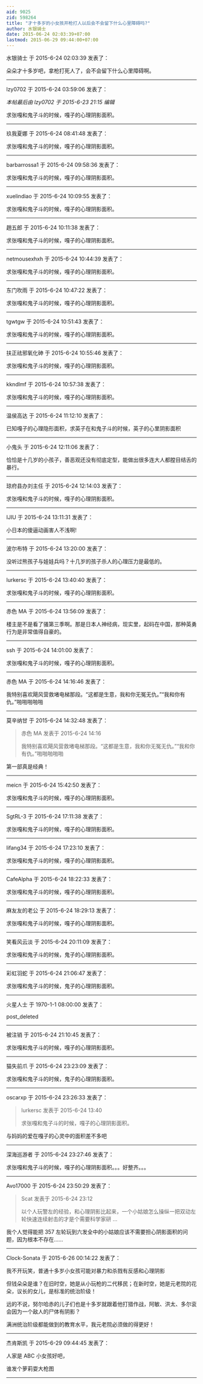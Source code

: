 ```yaml
---
aid: 9025
zid: 598264
title: "才十多岁的小女孩开枪打人以后会不会留下什么心里障碍吗?"
author: 水银骑士
date: 2015-06-24 02:03:39+07:00
lastmod: 2015-06-29 09:44:00+07:00
---
```


水银骑士 于 2015-6-24 02:03:39 发表了：

朵朵才十多岁吧，拿枪打死人了，会不会留下什么心里障碍啊。

---

lzy0702 于 2015-6-24 03:59:06 发表了：

_本帖最后由 lzy0702 于 2015-6-23 21:15 编辑_

求张嘎和鬼子斗的时候，嘎子的心理阴影面积。

---

玖我夏娜 于 2015-6-24 08:41:48 发表了：

求张嘎和鬼子斗的时候，嘎子的心理阴影面积。

---

barbarrossa1 于 2015-6-24 09:58:36 发表了：

求张嘎和鬼子斗的时候，嘎子的心理阴影面积。

---

xuelindiao 于 2015-6-24 10:09:55 发表了：

求张嘎和鬼子斗的时候，嘎子的心理阴影面积。

---

趙五郎 于 2015-6-24 10:11:38 发表了：

求张嘎和鬼子斗的时候，嘎子的心理阴影面积。

---

netmousexhxh 于 2015-6-24 10:44:39 发表了：

求张嘎和鬼子斗的时候，嘎子的心理阴影面积。

---

东门吹雨 于 2015-6-24 10:47:22 发表了：

求张嘎和鬼子斗的时候，嘎子的心理阴影面积。

---

tgwtgw 于 2015-6-24 10:51:43 发表了：

求张嘎和鬼子斗的时候，嘎子的心理阴影面积。

---

扶正祛邪氧化砷 于 2015-6-24 10:55:46 发表了：

求张嘎和鬼子斗的时候，嘎子的心理阴影面积。

---

kkndlmf 于 2015-6-24 10:57:38 发表了：

求张嘎和鬼子斗的时候，嘎子的心理阴影面积。

---

温侯高达 于 2015-6-24 11:12:10 发表了：

已知嘎子的心理隐形面积，求英子在和鬼子斗的时候，英子的心里阴影面积

---

小鬼头 于 2015-6-24 12:11:06 发表了：

恰恰是十几岁的小孩子，善恶观还没有彻底定型，能做出很多连大人都膛目结舌的暴行。

---

琼府县办刘主任 于 2015-6-24 12:14:03 发表了：

求张嘎和鬼子斗的时候，嘎子的心理阴影面积。

---

IJIU 于 2015-6-24 13:11:31 发表了：

小日本的傻逼动画害人不浅啊!

---

波尔布特 于 2015-6-24 13:20:00 发表了：

没听过熊孩子与娃娃兵吗？十几岁的孩子杀人的心理压力是最低的。

---

lurkersc 于 2015-6-24 13:40:40 发表了：

求张嘎和鬼子斗的时候，嘎子的心理阴影面积。

---

赤色 MA 于 2015-6-24 13:56:09 发表了：

楼主是不是看了骚第三季啊。那是日本人神经病，现实里，起码在中国，那种英勇行为是非常值得自豪的。

---

ssh 于 2015-6-24 14:01:00 发表了：

求张嘎和鬼子斗的时候，嘎子的心理阴影面积。

---

赤色 MA 于 2015-6-24 14:16:46 发表了：

我特别喜欢飓风营救堵电梯那段。“这都是生意，我和你无冤无仇。”“我和你有仇。”啪啪啪啪啪

---

莫辛纳甘 于 2015-6-24 14:32:48 发表了：

> 赤色 MA 发表于 2015-6-24 14:16
>
> 我特别喜欢飓风营救堵电梯那段。“这都是生意，我和你无冤无仇。”“我和你有仇。”啪啪啪啪啪

第一部真是经典！

---

meicn 于 2015-6-24 15:42:50 发表了：

求张嘎和鬼子斗的时候，嘎子的心理阴影面积。

---

SgtRL-3 于 2015-6-24 17:11:38 发表了：

求张嘎和鬼子斗的时候，嘎子的心理阴影面积。

---

lifang34 于 2015-6-24 17:23:10 发表了：

求张嘎和鬼子斗的时候，嘎子的心理阴影面积。

---

CafeAlpha 于 2015-6-24 18:22:33 发表了：

求张嘎和鬼子斗的时候，嘎子的心理阴影面积。

---

麻友友的老公 于 2015-6-24 18:29:13 发表了：

求张嘎和鬼子斗的时候，嘎子的心理阴影面积。

---

笑看风云淡 于 2015-6-24 20:11:09 发表了：

求张嘎和鬼子斗的时候，鬼子的心理阴影面积。

---

彩虹羽蛇 于 2015-6-24 21:06:47 发表了：

求张嘎和鬼子斗的时候，鬼子的心理阴影面积。

---

火星人士 于 1970-1-1 08:00:00 发表了：

post_deleted

---

被注销 于 2015-6-24 21:10:45 发表了：

求张嘎和鬼子斗的时候，嘎子的心理阴影面积。

---

猫失前爪 于 2015-6-24 23:23:09 发表了：

求张嘎和鬼子斗的时候，鬼子的心理阴影面积。

---

oscarxp 于 2015-6-24 23:26:33 发表了：

> lurkersc 发表于 2015-6-24 13:40
>
> 求张嘎和鬼子斗的时候，嘎子的心理阴影面积。

与妈妈的爱在嘎子的心灵中的面积差不多吧

---

深海巡游者 于 2015-6-24 23:27:46 发表了：

求张嘎和鬼子斗的时候，嘎子的心理阴影面积。。。好整齐。。。

---

Avo17000 于 2015-6-24 23:50:29 发表了：

> Scat 发表于 2015-6-24 23:12
>
> 以个人玩警左的经验，和心理阴影比起来，一个小姑娘怎么操纵一把双动左轮快速连续射击的才是个需要科学家研 ...

我个人觉得能把 357 左轮玩到六发全中的小姑娘应该不需要担心阴影面积的问题，因为根本不存在……

---

Clock-Sonata 于 2015-6-26 00:14:22 发表了：

我不开玩笑，普通十多岁小女孩可能对暴力和杀戮有反感和心理阴影

但钱朵朵是谁？在旧时空，她是从小玩枪的二代移民；在新时空，她是元老院的花朵，议长的女儿，是标准的统治阶级！

远的不说，努尔哈赤的儿子们也是十多岁就跟着他打猎作战，阿敏、洪太、多尔衮会因为一个敌人的尸体有阴影？

满洲统治阶级都能做到的教育水平，我元老院必须做的得更好！

---

杰肯斯凯 于 2015-6-29 09:44:45 发表了：

人家是 ABC 小女孩好吧，

谁发个萝莉耍大枪图

---
